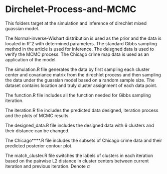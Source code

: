 # Dirchelet-Process-and-MCMC

This folders target at the simulation and inference of direchlet mixed guassian model.

The Normal-inverse-Wishart distribution is used as the prior and the data is located in Rˆ2 with determined parameters. 
The standard Gibbs sampling method in the article is used for inference.
The deisgned data is used to verify the MCMC process.
The Chicago crime map data is used as an application of the model.


The simulation.R file generates the data by first sampling each cluster center and covariance matrix from the direchlet process 
and then sampling the data under the guassian model based on a random sample size.  The dataset contains location 
and truly cluster assignment of each data point.

The function.R file includes all the function needed for Gibbs sampling iteration.

The iteration.R file includes the predicted data designed, iteration process and the plots of MCMC results.

The designed_data.R file includes the designed data with 6 clusters and their distance can be changed.

The Chicago****.R file includes the subsets of Chicago crime data and their predicted posterior contour plot.

The match_cluster.R file switches the labels of clusters in each iteration based on the pairwise L2 distance in cluster centers between 
current iteration and previous iteration. Denote
$\alpha$


